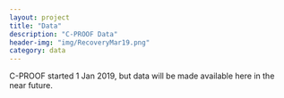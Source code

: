 ```yaml
---
layout: project
title: "Data"
description: "C-PROOF Data"
header-img: "img/RecoveryMar19.png"
category: data
---
```


C-PROOF started 1 Jan 2019, but data will be made available here in the
near future.
